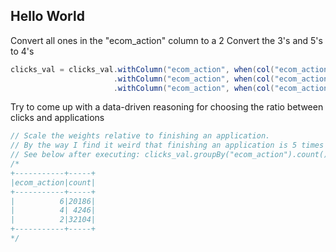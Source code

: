 ## Hello World


Convert all ones in the "ecom_action" column to a 2
Convert the 3's and 5's to 4's
```scala
clicks_val = clicks_val.withColumn("ecom_action", when(col("ecom_action") === 1, 2).otherwise(col("ecom_action")))
                       .withColumn("ecom_action", when(col("ecom_action") === 3, 4).otherwise(col("ecom_action")))
                       .withColumn("ecom_action", when(col("ecom_action") === 5, 4).otherwise(col("ecom_action")))
```

Try to come up with a data-driven reasoning for choosing the ratio between clicks and applications

```scala
// Scale the weights relative to finishing an application.
// By the way I find it weird that finishing an application is 5 times higher then starting an application.
// See below after executing: clicks_val.groupBy("ecom_action").count().show()
/*
+-----------+-----+
|ecom_action|count|
+-----------+-----+
|          6|20186|
|          4| 4246|
|          2|32104|
+-----------+-----+
*/

```
